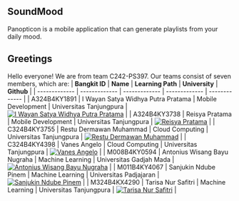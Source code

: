 ## SoundMood
Panopticon is a mobile application that can generate playlists from your daily mood.

## Greetings
Hello everyone! We are from team C242-PS397. Our teams consist of seven members, which are:
| **Bangkit ID**  | **Name** |  **Learning Path** | **University** | **Github** |
| ------------- | -------------  | -------------  | -------------  | ------------- | 
| A324B4KY1891 | I Wayan Satya Widhya Putra Pratama | Mobile Development | Universitas Tanjungpura | [![I Wayan Satya Widhya Putra Pratama](https://skillicons.dev/icons?i=github)](https://github.com/wayanpratama38) |
| A324B4KY3738 | Reisya Pratama | Mobile Development | Universitas Tanjungpura | [![Reisya Pratama](https://skillicons.dev/icons?i=github)](https://github.com/reisyaprtma) |
| C324B4KY3755 | Restu Dermawan Muhammad | Cloud Computing | Universitas Tanjungpura | [![Restu Dermawan Muhammad](https://skillicons.dev/icons?i=github)](https://github.com/double-singularity) |
| C324B4KY4398 | Vanes Angelo | Cloud Computing | Universitas Tanjungpura | [![Vanes Angelo](https://skillicons.dev/icons?i=github)](https://github.com/nesangcode) |
| M008B4KY0594 | Antonius Wisang Bayu Nugraha | Machine Learning | Universitas Gadjah Mada | [![Antonius Wisang Bayu Nugraha](https://skillicons.dev/icons?i=github)](https://github.com/antoniusbayu76) |
| M011B4KY4067 | Sanjukin Ndube Pinem | Machine Learning | Universitas Padjajaran | [![Sanjukin Ndube Pinem](https://skillicons.dev/icons?i=github)](https://github.com/S4njuuu3291)  |
| M324B4KX4290 | Tarisa Nur Safitri | Machine Learning | Universitas Tanjungpura | [![Tarisa Nur Safitri](https://skillicons.dev/icons?i=github)](https://github.com/rzsca) |
